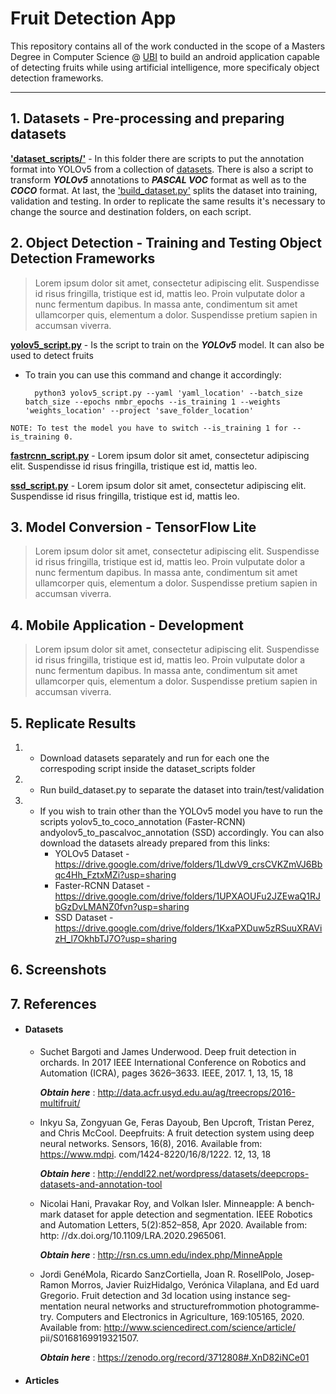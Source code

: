 # Fruit Detection App

This repository contains all of the work conducted in the scope of a Masters Degree in Computer Science @ [UBI](https://www.ubi.pt/) to build an android application capable of detecting fruits while using artificial intelligence, more specificaly object detection frameworks.

---

## 1. **Datasets** - Pre-processing and preparing datasets

[**'dataset_scripts/'**](https://github.com/joselamar/fruit_detection_app/tree/main/dataset_scripts) - In this folder there are scripts to put the annotation format into YOLOv5 from a collection of [datasets](#datasets). There is also a script to transform ***YOLOv5*** annotations to ***PASCAL VOC*** format as well as to the ***COCO*** format. At last, the ['build_dataset.py'](https://github.com/joselamar/fruit_detection_app/tree/main/dataset_scripts/build_dataset.py) splits the dataset into training, validation and testing. In order to replicate the same results it's necessary to change the source and destination folders, on each script.

## 2. **Object Detection** - Training and Testing Object Detection Frameworks
>  Lorem ipsum dolor sit amet, consectetur adipiscing elit. Suspendisse id risus fringilla, tristique est id, mattis leo. Proin vulputate dolor a nunc fermentum dapibus. In massa ante, condimentum sit amet ullamcorper quis, elementum a dolor. Suspendisse pretium sapien in accumsan viverra.

[**yolov5_script.py**](https://github.com/joselamar/fruit_detection_app/tree/main/yolov5_script.py) - Is the script to train on the ***YOLOv5*** model. It can also be used to detect fruits 
    
- To train you can use this command and change it accordingly:

        python3 yolov5_script.py --yaml 'yaml_location' --batch_size batch_size --epochs nmbr_epochs --is_training 1 --weights 'weights_location' --project 'save_folder_location'

`NOTE: To test the model you have to switch --is_training 1 for --is_training 0.`

[**fastrcnn_script.py**](https://github.com/joselamar/fruit_detection_app/tree/main/fastrcnn_script.py) - Lorem ipsum dolor sit amet, consectetur adipiscing elit. Suspendisse id risus fringilla, tristique est id, mattis leo.

[**ssd_script.py**](https://github.com/joselamar/fruit_detection_app/tree/main/ssd_script.py) - Lorem ipsum dolor sit amet, consectetur adipiscing elit. Suspendisse id risus fringilla, tristique est id, mattis leo.

## 3. **Model Conversion** - TensorFlow Lite

> Lorem ipsum dolor sit amet, consectetur adipiscing elit. Suspendisse id risus fringilla, tristique est id, mattis leo. Proin vulputate dolor a nunc fermentum dapibus. In massa ante, condimentum sit amet ullamcorper quis, elementum a dolor. Suspendisse pretium sapien in accumsan viverra.

## 4. **Mobile Application** - Development

>Lorem ipsum dolor sit amet, consectetur adipiscing elit. Suspendisse id risus fringilla, tristique est id, mattis leo. Proin vulputate dolor a nunc fermentum dapibus. In massa ante, condimentum sit amet ullamcorper quis, elementum a dolor. Suspendisse pretium sapien in accumsan viverra.

## 5. **Replicate Results**
1. - Download datasets separately and run for each one the correspoding script inside the dataset_scripts folder
2. - Run build_dataset.py to separate the dataset into train/test/validation
3. - If you wish to train other than the YOLOv5 model you have to run the scripts yolov5_to_coco_annotation (Faster-RCNN) andyolov5_to_pascalvoc_annotation (SSD) accordingly.
You can also download the datasets already prepared from this links:
        * YOLOv5 Dataset - https://drive.google.com/drive/folders/1LdwV9_crsCVKZmVJ6Bbqc4Hh_FztxMZi?usp=sharing
        * Faster-RCNN Dataset - https://drive.google.com/drive/folders/1UPXAOUFu2JZEwaQ1RJbGzDvLMANZ0fvn?usp=sharing
        * SSD Dataset - https://drive.google.com/drive/folders/1KxaPXDuw5zRSuuXRAVizH_l7OkhbTJ7O?usp=sharing


## 6. **Screenshots**

## 7. **References**

* #### Datasets
    * Suchet Bargoti and James Underwood. Deep fruit detection in orchards. In 2017 IEEE International Conference on Robotics and Automation (ICRA), pages 3626–3633. IEEE, 2017. 1, 13, 15, 18

      **_Obtain here_** : http://data.acfr.usyd.edu.au/ag/treecrops/2016-multifruit/
        
    * Inkyu Sa, Zongyuan Ge, Feras Dayoub, Ben Upcroft, Tristan Perez, and Chris McCool. Deepfruits: A fruit detection system using deep neural networks. Sensors, 16(8), 2016. Available from: https://www.mdpi. com/1424-8220/16/8/1222. 12, 13, 18

        **_Obtain here_** : http://enddl22.net/wordpress/datasets/deepcrops-datasets-and-annotation-tool

    * Nicolai Hani, Pravakar Roy, and Volkan Isler. Minneapple: A bench­ mark dataset for apple detection and segmentation. IEEE Robotics and Automation Letters, 5(2):852–858, Apr 2020. Available from: http: //dx.doi.org/10.1109/LRA.2020.2965061.

        **_Obtain here_** : http://rsn.cs.umn.edu/index.php/MinneApple

   * Jordi Gené­Mola, Ricardo Sanz­Cortiella, Joan R. Rosell­Polo, Josep­ Ramon Morros, Javier Ruiz­Hidalgo, Verónica Vilaplana, and Ed­ uard Gregorio. Fruit detection and 3d location using instance seg­ mentation neural networks and structure­from­motion photogramme­ try. Computers and Electronics in Agriculture, 169:105165, 2020. Available from: http://www.sciencedirect.com/science/article/ pii/S0168169919321507.

        **_Obtain here_** : https://zenodo.org/record/3712808#.XnD82iNCe01
* #### Articles